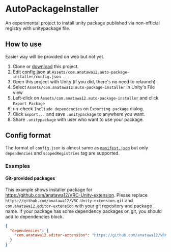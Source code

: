 AutoPackageInstaller
===

An experimental project to install unity package published via non-official registry with unitypackage file.

## How to use

Easier way will be provided on web but not yet.

1. Clone or [download][download-this] this project.
2. Edit config.json at `Assets/com.anatawa12.auto-package-installer/config.json`
3. Open this project with Unity (if you did, there's no need to relaunch)
4. Select `Assets/com.anatawa12.auto-package-installer` in Unity's File view
5. Left-click on `Assets/com.anatawa12.auto-package-installer` and click `Export Package`
6. un-check `Incliude dependencies` on `Exporting package` dialog.
7. Click `Export...` and save `.unitypackage` to anywhere you want.
8. Share `.unitypackage` with user who want to use your package.

[download-this]: https://github.com/anatawa12/AutoPackageInstaller/archive/refs/heads/master.zip

## Config format

The format of `config.json` is almost same as [`manifest.json`][manifest-json-unity] but 
only `dependencies` and `scopedRegistries` tag are supported.

[manifest-json-unity]: https://docs.unity3d.com/current/Manual/upm-manifestPrj.html

### Examples

<!--
TODO: upload my package to openupm and uncomment

#### [OpenUPM][openupm] provided packages

This example shows installer package for [com.anatawa12.editor-extension on openupm][anatawa12-editor-extension-openupm].
Please replace `"com.anatawa12.editor-extension": "0.1.0"` with your package name & version.
If you have some dependencies on your package, please add to "dependencies" block.

[anatawa12-editor-extension-openupm]: https://openupm.com/packages/com.anatawa12.editor-extension 
[openupm]: https://openupm.com/

```json
{
  "scopedRegistries": [
    {
      "name": "OpenUPM",
      "url": "https://package.openupm.com",
      "scopes": [
        "com.anatawa12"
      ]
    }
  ],
  "dependencies": {
    "com.anatawa12.editor-extension": "0.1.0"
  }
}
```
-->

#### Git-provided packages

This example shows installer package for <https://github.com/anatawa12/VRC-Unity-extension>.
Please replace `https://github.com/anatawa12/VRC-Unity-extension.git` and `com.anatawa12.editor-extension`
with your git repository and package name.
If your package has some dependency packages on git, you should add to dependencies block.

```json
{
  "dependencies": {
    "com.anatawa12.editor-extension": "https://github.com/anatawa12/VRC-Unity-extension.git"
  }
}

```
